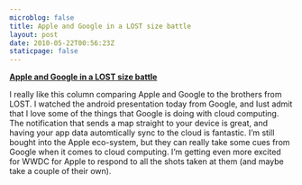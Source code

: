 ```yaml
---
microblog: false
title: Apple and Google in a LOST size battle
layout: post
date: 2010-05-22T00:56:23Z
staticpage: false
---
```


**[Apple and Google in a LOST size
battle](http://feedproxy.google.com/~r/Techcrunch/~3/hPfk8AzFRVI/)**

I really like this column comparing Apple and Google to the brothers
from LOST. I watched the android presentation today from Google, and
Iust admit that I love some of the things that Google is doing with
cloud computing. The notification that sends a map straight to your
device is great, and having your app data automtically sync to the cloud
is fantastic. I’m still bought into the Apple eco-system, but they can
really take some cues from Google when it comes to cloud computing. I’m
getting even more excited for WWDC for Apple to respond to all the shots
taken at them (and maybe take a couple of their own).
